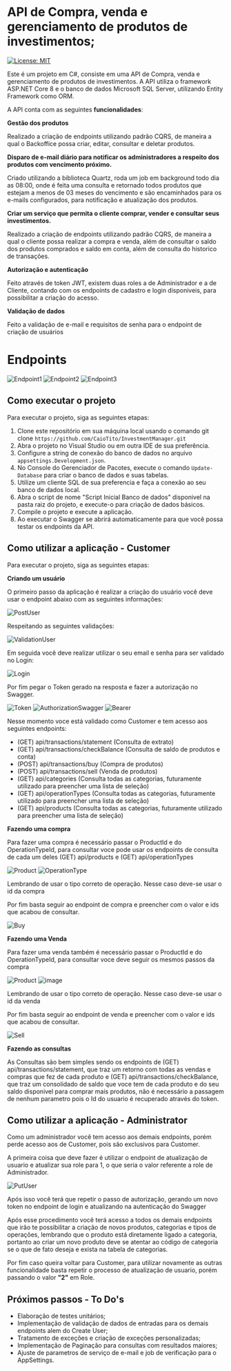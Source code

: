 # API de Compra, venda e gerenciamento de produtos de investimentos;

[![License: MIT](https://img.shields.io/badge/License-MIT-yellow.svg)](https://github.com/CaioTito/InvestmentManager/blob/master/LICENSE.txt)

Este é um projeto em C#, consiste em uma API de Compra, venda e gerenciamento de produtos de investimentos. A API utiliza o framework ASP.NET Core 8 e o banco de dados Microsoft SQL Server, utilizando Entity Framework como ORM.

A API conta com as seguintes **funcionalidades**:

**Gestão dos produtos**
  
  Realizado a criação de endpoints utilizando padrão CQRS, de maneira a qual o Backoffice possa criar, editar, consultar e deletar produtos.
  
**Disparo de e-mail diário para notificar os administradores a respeito dos produtos com vencimento próximo.**
  
  Criado utilizando a biblioteca Quartz, roda um job em background todo dia as 08:00, onde é feita uma consulta e retornado todos produtos que estejam a menos de 03 meses do vencimento e são encaminhados para os e-mails configurados, para notificação e atualização dos produtos. 
  
**Criar um serviço que permita o cliente comprar, vender e consultar seus investimentos.**

  Realizado a criação de endpoints utilizando padrão CQRS, de maneira a qual o cliente possa realizar a compra e venda, além de consultar o saldo dos produtos comprados e saldo em conta, além de consulta do historico de transações.

**Autorização e autenticação**

  Feito através de token JWT, existem duas roles a de Administrador e a de Cliente, contando com os endpoints de cadastro e login disponiveis, para possibilitar a criação do acesso.

**Validação de dados**

  Feito a validação de e-mail e requisitos de senha para o endpoint de criação de usuários

# Endpoints

![Endpoint1](https://github.com/CaioTito/InvestmentManager/assets/47333681/688658fa-5145-4ec8-ba83-f3f7d05f6327)
![Endpoint2](https://github.com/CaioTito/InvestmentManager/assets/47333681/9368c610-c21d-4b6c-b070-8b836b3731d2)
![Endpoint3](https://github.com/CaioTito/InvestmentManager/assets/47333681/ee5c1750-a4cb-4331-9481-61e0e0553651)

## Como executar o projeto
Para executar o projeto, siga as seguintes etapas:

1. Clone este repositório em sua máquina local usando o comando git clone `https://github.com/CaioTito/InvestmentManager.git`
2. Abra o projeto no Visual Studio ou em outra IDE de sua preferência.
3. Configure a string de conexão do banco de dados no arquivo `appsettings.Development.json`.
4. No Console do Gerenciador de Pacotes, execute o comando `Update-Database` para criar o banco de dados e suas tabelas.
5. Utilize um cliente SQL de sua preferencia e faça a conexão ao seu banco de dados local.
6. Abra o script de nome "Script Inicial Banco de dados" disponivel na pasta raiz do projeto, e execute-o para criação de dados básicos.
7. Compile o projeto e execute a aplicação.
8. Ao executar o  Swagger se abrirá automaticamente para que você possa testar os endpoints da API.

## Como utilizar a aplicação - Customer
Para executar o projeto, siga as seguintes etapas:

**Criando um usuário**

O primeiro passo da aplicação é realizar a criação do usuário você deve usar o endpoint abaixo com as seguintes informações:

![PostUser](https://github.com/CaioTito/InvestmentManager/assets/47333681/7d85c07a-a02e-4e23-94c6-b3906668512f)

Respeitando as seguintes validações:

![ValidationUser](https://github.com/CaioTito/InvestmentManager/assets/47333681/85b8c277-087d-42ad-b3f1-b943dd0d98d5)

Em seguida você deve realizar utilizar o seu email e senha para ser validado no Login:

![Login](https://github.com/CaioTito/InvestmentManager/assets/47333681/c9873188-f313-478e-af80-d50e57c8b3d2)

Por fim pegar o Token gerado na resposta e fazer a autorização no Swagger.

![Token](https://github.com/CaioTito/InvestmentManager/assets/47333681/ea58ebc2-1e32-41c0-9b10-87d586139209)
![AuthorizationSwagger](https://github.com/CaioTito/InvestmentManager/assets/47333681/a96ad9df-9cbe-4968-8e12-2193576bc163)
![Bearer](https://github.com/CaioTito/InvestmentManager/assets/47333681/241e9a16-e10e-4ff3-aea1-7c46ffe3d070)

Nesse momento voce está validado como Customer e tem acesso aos seguintes endpoints:
 - (GET) api/transactions/statement (Consulta de extrato)
 - (GET) api/transactions/checkBalance (Consulta de saldo de produtos e conta)
 - (POST) api/transactions/buy (Compra de produtos)
 - (POST) api/transactions/sell (Venda de produtos)
 - (GET) api/categories (Consulta todas as categorias, futuramente utilizado para preencher uma lista de seleção)
 - (GET) api/operationTypes (Consulta todas as categorias, futuramente utilizado para preencher uma lista de seleção)
 - (GET) api/products (Consulta todas as categorias, futuramente utilizado para preencher uma lista de seleção)

**Fazendo uma compra**

Para fazer uma compra é necessário passar o ProductId e do OperationTypeId, para consultar voce pode usar os endpoints de consulta de cada um deles (GET) api/products e (GET) api/operationTypes

![Product](https://github.com/CaioTito/InvestmentManager/assets/47333681/ea5095d1-5d5a-4492-bdae-d118cafa9cdb)
![OperationType](https://github.com/CaioTito/InvestmentManager/assets/47333681/6e23c7fd-a5bb-4c7e-837c-d3723837ec75)

Lembrando de usar o tipo correto de operação. Nesse caso deve-se usar o id da compra

Por fim basta seguir ao endpoint de compra e preencher com o valor e ids que acabou de consultar.

![Buy](https://github.com/CaioTito/InvestmentManager/assets/47333681/b23c091c-f087-46db-a3ad-3f6eab076bbb)

**Fazendo uma Venda**

Para fazer uma venda também é necessário passar o ProductId e do OperationTypeId, para consultar voce deve seguir os mesmos passos da compra

![Product](https://github.com/CaioTito/InvestmentManager/assets/47333681/ea5095d1-5d5a-4492-bdae-d118cafa9cdb)
![image](https://github.com/CaioTito/InvestmentManager/assets/47333681/ce7b8033-df92-4a81-b7ba-527b90707065)

Lembrando de usar o tipo correto de operação. Nesse caso deve-se usar o id da venda

Por fim basta seguir ao endpoint de venda e preencher com o valor e ids que acabou de consultar.

![Sell](https://github.com/CaioTito/InvestmentManager/assets/47333681/2b4bdfaa-861a-4449-92f2-399f25a06646)

**Fazendo as consultas**

As Consultas são bem simples sendo os endpoints de (GET) api/transactions/statement, que traz um retorno com todas as vendas e compras que fez de cada produto e (GET) api/transactions/checkBalance, que traz um consolidado de saldo que voce tem de cada produto e do seu saldo disponivel para comprar mais produtos, não é necessário a passagem de nenhum parametro pois o Id do usuario é recuperado através do token.

## Como utilizar a aplicação - Administrator

Como um administrador você tem acesso aos demais endpoints, porém perde acesso aos de Customer, pois são exclusivos para Customer.

A primeira coisa que deve fazer é utilizar o endpoint de atualização de usuario e atualizar sua role para 1, o que seria o valor referente a role de Administrador.

![PutUser](https://github.com/CaioTito/InvestmentManager/assets/47333681/f9d65e71-fa6a-4839-bd02-bbedcb2f3ad3)

Após isso você terá que repetir o passo de autorização, gerando um novo token no endpoint de login e atualizando na autenticação do Swagger

Após esse procedimento você terá acesso a todos os demais endpoints que irão te possibilitar a criação de novos produtos, categorias e tipos de operações, lembrando que o produto está diretamente ligado a categoria, portanto ao criar um novo produto deve se atentar ao código de categoria se o que de fato deseja e exista na tabela de categorias.

Por fim caso queira voltar para Customer, para utilizar novamente as outras funcionalidade basta repetir o processo de atualização de usuario, porém passando o valor **"2"** em Role.


## Próximos passos - To Do's

- Elaboração de testes unitários;
- Implementação de validação de dados de entradas para os demais endpoints alem do Create User;
- Tratamento de exceções e criação de exceções personalizadas;
- Implementação de Paginação para consultas com resultados maiores;
- Ajuste de parametros de serviço de e-mail e job de verificação para o AppSettings.
